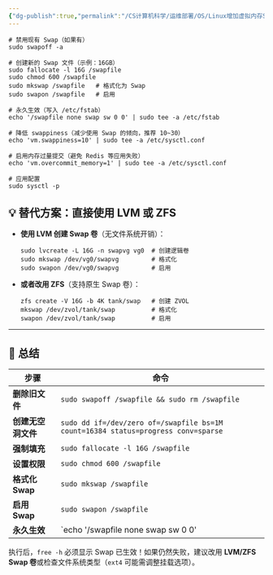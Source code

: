 ```yaml
---
{"dg-publish":true,"permalink":"/CS计算机科学/运维部署/OS/Linux增加虚拟内存Swapfile/","noteIcon":"","created":"2025-06-18T17:29:56.897+08:00","updated":"2025-06-18T17:33:48.742+08:00"}
---
```


```
# 禁用现有 Swap（如果有）
sudo swapoff -a

# 创建新的 Swap 文件（示例：16GB）
sudo fallocate -l 16G /swapfile
sudo chmod 600 /swapfile
sudo mkswap /swapfile   # 格式化为 Swap
sudo swapon /swapfile   # 启用

# 永久生效（写入 /etc/fstab）
echo '/swapfile none swap sw 0 0' | sudo tee -a /etc/fstab

# 降低 swappiness（减少使用 Swap 的倾向，推荐 10~30）
echo 'vm.swappiness=10' | sudo tee -a /etc/sysctl.conf

# 启用内存过量提交（避免 Redis 等应用失败）
echo 'vm.overcommit_memory=1' | sudo tee -a /etc/sysctl.conf

# 应用配置
sudo sysctl -p
```


## ​**​💡 替代方案：直接使用 LVM 或 ZFS​**​


- ​**​使用 LVM 创建 Swap 卷​**​（无文件系统开销）：
    
    ```
    sudo lvcreate -L 16G -n swapvg vg0  # 创建逻辑卷
    sudo mkswap /dev/vg0/swapvg         # 格式化
    sudo swapon /dev/vg0/swapvg         # 启用
    ```
    
- ​**​或者改用 ZFS​**​（支持原生 Swap 卷）：
    
    ```
    zfs create -V 16G -b 4K tank/swap   # 创建 ZVOL
    mkswap /dev/zvol/tank/swap          # 格式化
    swapon /dev/zvol/tank/swap          # 启用
    ```
    

---

## ​**​🚀 总结​**​

|步骤|命令|
|---|---|
|​**​删除旧文件​**​|`sudo swapoff /swapfile && sudo rm /swapfile`|
|​**​创建无空洞文件​**​|`sudo dd if=/dev/zero of=/swapfile bs=1M count=16384 status=progress conv=sparse`|
|​**​强制填充​**​|`sudo fallocate -l 16G /swapfile`|
|​**​设置权限​**​|`sudo chmod 600 /swapfile`|
|​**​格式化 Swap​**​|`sudo mkswap /swapfile`|
|​**​启用 Swap​**​|`sudo swapon /swapfile`|
|​**​永久生效​**​|`echo '/swapfile none swap sw 0 0'|

执行后，`free -h` 必须显示 Swap 已生效！如果仍然失败，建议改用 ​**​LVM/ZFS Swap 卷​**​ 或检查文件系统类型（`ext4` 可能需调整挂载选项）。
